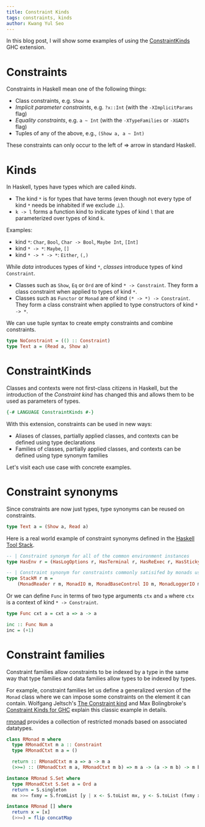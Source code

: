 ```yaml
---
title: Constraint Kinds
tags: constraints, kinds
author: Kwang Yul Seo
---
```

In this blog post, I will show some examples of using the [ConstraintKinds][1] GHC extension.

# Constraints

Constraints in Haskell mean one of the following things:

* Class constraints, e.g. `Show a`
* *Implicit parameter constraints*, e.g. `?x::Int` (with the `-XImplicitParams` flag)
* *Equality constraints*, e.g. `a ~ Int` (with the `-XTypeFamilies` or `-XGADTs` flag)
* Tuples of any of the above, e.g., `(Show a, a ~ Int)`

These constraints can only occur to the left of => arrow in standard Haskell.

# Kinds

In Haskell, types have types which are called *kinds*.

* The kind `*` is for types that have terms (even though not every type of kind `*` needs be inhabited if we exclude ⊥).
* `k -> l` forms a function kind to indicate types of kind `l` that are parameterized over types of kind `k`.

Examples:

* kind `*`: `Char`, `Bool`, `Char -> Bool`, `Maybe Int`, `[Int]`
* kind `* -> *`: `Maybe`, `[]`
* kind `* -> * -> *`: `Either`, `(,)`

While *data* introduces types of kind `*`, *classes* introduce types of kind `Constraint`.

* Classes such as `Show`, `Eq` or `Ord` are of kind `* -> Constraint`. They form a class constraint when applied to types of kind `*`.
* Classes such as `Functor` or `Monad` are of kind `(* -> *) -> Constraint`. They form a class constraint when applied to type constructors of kind `* -> *`.

We can use tuple syntax to create empty constraints and combine constraints.

```haskell
type NoConstraint = (() :: Constraint)
type Text a = (Read a, Show a)
```

# ConstraintKinds

Classes and contexts were not first-class citizens in Haskell, but the introduction of the *Constraint kind* has changed this and allows them to be used as parameters of types.

```haskell
{-# LANGUAGE ConstraintKinds #-}
```

With this extension, constraints can be used in new ways:

* Aliases of classes, partially applied classes, and contexts can be defined using type declarations
* Families of classes, partially applied classes, and contexts can be defined using type synonym families

Let's visit each use case with concrete examples.

# Constraint synonyms

Since constraints are now just types, type synonyms can be reused on constraints.

```haskell
type Text a = (Show a, Read a)
```

Here is a real world example of constraint synonyms defined in the [Haskell Tool Stack][StackT].

```haskell
-- | Constraint synonym for all of the common environment instances
type HasEnv r = (HasLogOptions r, HasTerminal r, HasReExec r, HasSticky r)

-- | Constraint synonym for constraints commonly satisifed by monads used in stack.
type StackM r m =
    (MonadReader r m, MonadIO m, MonadBaseControl IO m, MonadLoggerIO m, MonadMask m, HasEnv r)
```

Or we can define `Func` in terms of two type arguments `ctx` and `a` where `ctx` is a context of kind `* -> Constraint`.

```haskell
type Func cxt a = cxt a => a -> a

inc :: Func Num a
inc = (+1)
```

# Constraint families

Constraint families allow constraints to be indexed by a type in the same way that type families and data families allow types to be indexed by types.

For example, constraint families let us define a generalized version of the `Monad` class where we can impose some constraints on the element it can contain. Wolfgang Jeltsch's [The Constraint kind][2] and Max Bolingbroke's [Constraint Kinds for GHC][3] explain this classic example in details.

[rmonad][rmonad] provides a collection of restricted monads based on associated datatypes.

```haskell
class RMonad m where
  type RMonadCtxt m a :: Constraint
  type RMonadCtxt m a = ()

  return :: RMonadCtxt m a => a -> m a
  (>>=) :: (RMonadCtxt m a, RMonadCtxt m b) => m a -> (a -> m b) -> m b

instance RMonad S.Set where
  type RMonadCtxt S.Set a = Ord a
  return = S.singleton
  mx >>= fxmy = S.fromList [y | x <- S.toList mx, y <- S.toList (fxmy x)]      

instance RMonad [] where
  return x = [x]
  (>>=) = flip concatMap
```

[1]: https://downloads.haskell.org/~ghc/8.0.2/docs/html/users_guide/glasgow_exts.html#the-constraint-kind
[2]: https://jeltsch.wordpress.com/2013/02/14/the-constraint-kind/
[3]: http://blog.omega-prime.co.uk/?p=127
[StackT]: https://github.com/commercialhaskell/stack/blob/master/src/Stack/Types/StackT.hs#L67
[rmonad]: https://hackage.haskell.org/package/rmonad
